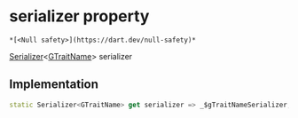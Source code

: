 


# serializer property




    *[<Null safety>](https://dart.dev/null-safety)*




[Serializer](https://pub.dev/documentation/built_value/8.1.3/serializer/Serializer-class.html)&lt;[GTraitName](../../third_party_yonomi_graphql_schema_schema.docs.schema.gql/GTraitName-class.md)> serializer
  







## Implementation

```dart
static Serializer<GTraitName> get serializer => _$gTraitNameSerializer;
```








